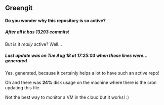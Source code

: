 ## Greengit

#### Do you wonder why this repository is so active?

##### After all it has 13293 commits!

But is it *really* active? Well...

##### Last update was on Tue Aug 18 at 17:25:03 when those lines were... generated

Yes, generated, because it certainly helps a lot to have such an active repo!

Oh and there was **24%** disk usage on the machine
where there is the cron updating this file.

Not the best way to monitor a VM in the cloud but it works! :)
